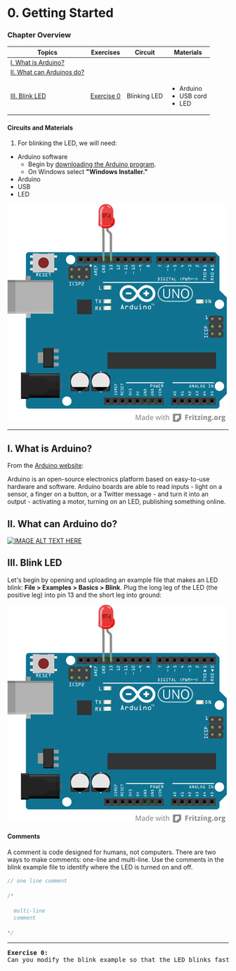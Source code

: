 # 0. Getting Started

### Chapter Overview

| Topics | Exercises | Circuit | Materials |
| --- | --- | --- | --- |
| [I. What is Arduino?](#i-what-is-Arduino) | | |
| [II. What can Arduinos do?](#ii-what-can-Arduino-do) | | |
| [III. Blink LED](#iii-blink-led) | [Exercise 0](#ex0) | Blinking LED | <ul><li>Arduino</li><li>USB cord</li><li>LED</li></ul> |


#### Circuits and Materials

1. For blinking the LED, we will need:
  * Arduino software
    * Begin by [downloading the Arduino program](https://www.arduino.cc/en/main/software).
    * On Windows select **"Windows Installer."**
  * Arduino
  * USB
  * LED

  ![alt text](../images/ledpin13.jpg)

---

## I. What is Arduino?

From the [Arduino website](https://www.arduino.cc/):

  Arduino is an open-source electronics platform based on easy-to-use hardware and software. Arduino boards are able to read inputs - light on a sensor, a finger on a button, or a Twitter message - and turn it into an output - activating a motor, turning on an LED, publishing something online.

## II. What can Arduino do?

[![IMAGE ALT TEXT HERE](https://img.youtube.com/vi/QqiU-OalhiI/0.jpg)](https://www.youtube.com/watch?v=QqiU-OalhiI)

## III. Blink LED
Let's begin by opening and uploading an example file that makes an LED blink: **File > Examples > Basics > Blink**.  Plug the long leg of the LED (the positive leg) into pin 13 and the short leg into ground:

![alt text](../images/ledpin13.jpg)

#### Comments

A comment is code designed for humans, not computers. There are two ways to make comments: one-line and multi-line. Use the comments in the blink example file to identify where the LED is turned on and off.

```c++
// one line comment

/*

  multi-line
  comment

*/
```

---

<a name="ex0"></a>
<pre>
<b>Exercise 0:</b>
Can you modify the blink example so that the LED blinks faster? Slower?
</pre>
